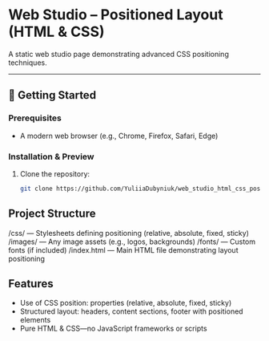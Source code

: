 # Web Studio – Positioned Layout (HTML & CSS)

A static web studio page demonstrating advanced CSS positioning techniques.

---

## 🚀 Getting Started

### Prerequisites
- A modern web browser (e.g., Chrome, Firefox, Safari, Edge)

### Installation & Preview
1. Clone the repository:
   ```bash
   git clone https://github.com/YuliiaDubyniuk/web_studio_html_css_positioned.git

## Project Structure
/css/            — Stylesheets defining positioning (relative, absolute, fixed, sticky)
/images/         — Any image assets (e.g., logos, backgrounds)
/fonts/          — Custom fonts (if included)
/index.html      — Main HTML file demonstrating layout positioning

## Features
- Use of CSS position: properties (relative, absolute, fixed, sticky)
- Structured layout: headers, content sections, footer with positioned elements
- Pure HTML & CSS—no JavaScript frameworks or scripts
